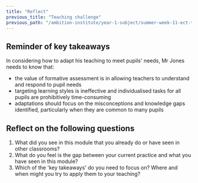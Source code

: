 ```yaml
---
title: "Reflect"
previous_title: "Teaching challenge"
previous_path: "/ambition-institute/year-1-subject/summer-week-11-ect-teaching-challenge"
---
```


## Reminder of key takeaways

In considering how to adapt his teaching to meet pupils' needs, Mr Jones needs to
know that:

- the value of formative assessment is in allowing teachers to understand and respond to pupil needs
- targeting learning styles is ineffective and individualised tasks for all pupils are prohibitively time-consuming
- adaptations should focus on the misconceptions and knowledge gaps identified, particularly when they are common to many pupils

## Reflect on the following questions

1. What did you see in this module that you already do or have seen in other classrooms?
2. What do you feel is the gap between your current practice and what you have seen in this module?
3. Which of the 'key takeaways' do you need to focus on? Where and when might you try to apply them to your teaching?

